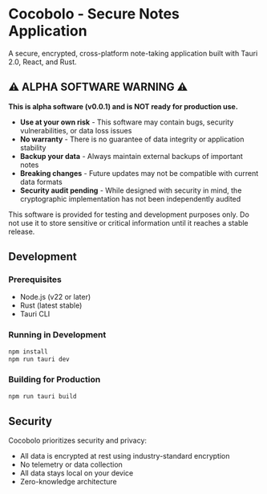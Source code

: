 # Cocobolo - Secure Notes Application

A secure, encrypted, cross-platform note-taking application built with Tauri 2.0, React, and Rust.

## ⚠️ ALPHA SOFTWARE WARNING ⚠️

**This is alpha software (v0.0.1) and is NOT ready for production use.**

- **Use at your own risk** - This software may contain bugs, security vulnerabilities, or data loss issues
- **No warranty** - There is no guarantee of data integrity or application stability
- **Backup your data** - Always maintain external backups of important notes
- **Breaking changes** - Future updates may not be compatible with current data formats
- **Security audit pending** - While designed with security in mind, the cryptographic implementation has not been independently audited

This software is provided for testing and development purposes only. Do not use it to store sensitive or critical information until it reaches a stable release.

## Development

### Prerequisites
- Node.js (v22 or later)
- Rust (latest stable)
- Tauri CLI

### Running in Development
```bash
npm install
npm run tauri dev
```

### Building for Production
```bash
npm run tauri build
```

## Security

Cocobolo prioritizes security and privacy:
- All data is encrypted at rest using industry-standard encryption
- No telemetry or data collection
- All data stays local on your device
- Zero-knowledge architecture

